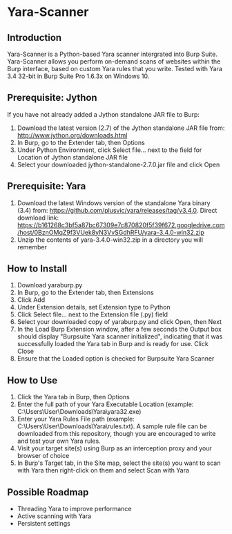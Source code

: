 # Yara-Scanner

## Introduction
Yara-Scanner is a Python-based Yara scanner intergrated into Burp Suite. Yara-Scanner allows you perform on-demand scans of websites within the Burp interface, based on custom Yara rules that you write. Tested with Yara 3.4 32-bit in Burp Suite Pro 1.6.3x on Windows 10. 

## Prerequisite: Jython
If you have not already added a Jython standalone JAR file to Burp:
1. Download the latest version (2.7) of the Jython standalone JAR file from: http://www.jython.org/downloads.html
2. In Burp, go to the Extender tab, then Options
3. Under Python Environment, click Select file... next to the field for Location of Jython standalone JAR file
4. Select your downloaded jython-standalone-2.7.0.jar file and click Open

## Prerequisite: Yara
1. Download the latest Windows version of the standalone Yara binary (3.4) from: https://github.com/plusvic/yara/releases/tag/v3.4.0. Direct download link: https://b161268c3bf5a87bc67309e7c870820f5f39f672.googledrive.com/host/0BznOMqZ9f3VUek8yN3VvSGdhRFU/yara-3.4.0-win32.zip
2. Unzip the contents of yara-3.4.0-win32.zip in a directory you will remember

## How to Install
1. Download yaraburp.py
3. In Burp, go to the Extender tab, then Extensions
3. Click Add
4. Under Extension details, set Extension type to Python
5. Click Select file...  next to the Extension file (.py) field 
6. Select your downloaded copy of yaraburp.py and click Open, then Next
7. In the Load Burp Extension window, after a few seconds the Output box should display "Burpsuite Yara scanner initialized", indicating that it was successfully loaded the Yara tab in Burp and is ready for use. Click Close
8. Ensure that the Loaded option is checked for Burpsuite Yara Scanner 

## How to Use
1. Click the Yara tab in Burp, then Options
2. Enter the full path of your Yara Executable Location (example: C:\Users\User\Downloads\Yara\yara32.exe)
3. Enter your Yara Rules File path (example: C:\Users\User\Downloads\Yara\rules.txt). A sample rule file can be downloaded from this repository, though you are encouraged to write and test your own Yara rules.
4. Visit your target site(s) using Burp as an interception proxy and your browser of choice
5. In Burp's Target tab, in the Site map, select the site(s) you want to scan with Yara then right-click on them and select Scan with Yara

## Possible Roadmap
* Threading Yara to improve performance
* Active scanning with Yara
* Persistent settings
